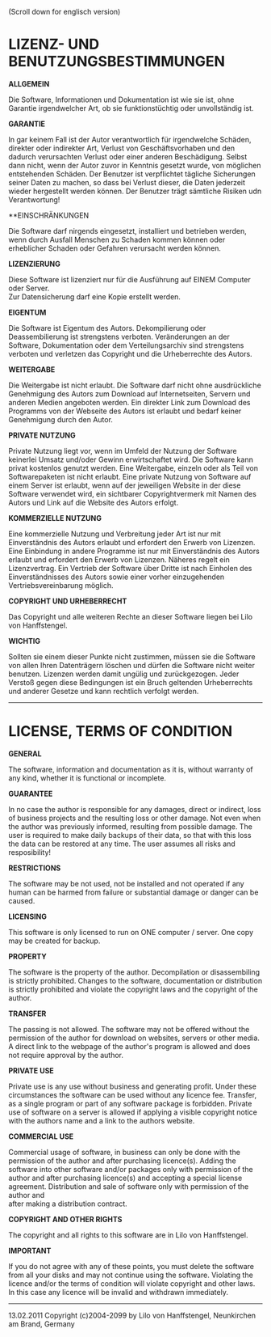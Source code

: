 (Scroll down for englisch version)

LIZENZ- UND BENUTZUNGSBESTIMMUNGEN
====================================

**ALLGEMEIN** 

Die Software, Informationen und Dokumentation ist wie sie ist, ohne Garantie 
irgendwelcher Art, ob sie funktionstüchtig oder unvollständig ist.

**GARANTIE** 

In gar keinem Fall ist der Autor verantwortlich für irgendwelche Schäden, 
direkter oder indirekter Art, Verlust von Geschäftsvorhaben und den dadurch 
verursachten Verlust oder einer anderen Beschädigung. 
Selbst dann nicht, wenn der Autor zuvor in Kenntnis gesetzt wurde, von 
möglichen entstehenden Schäden. 
Der Benutzer ist verpflichtet tägliche Sicherungen seiner Daten zu machen, so 
dass bei Verlust dieser, die Daten jederzeit wieder hergestellt werden können.
Der Benutzer trägt sämtliche Risiken udn Verantwortung!

**EINSCHRÄNKUNGEN

Die Software darf nirgends eingesetzt, installiert und betrieben werden, wenn 
durch Ausfall Menschen zu Schaden kommen können oder erheblicher Schaden oder 
Gefahren verursacht werden können.

**LIZENZIERUNG** 

Diese Software ist lizenziert nur für die Ausführung auf EINEM Computer oder 
Server.  
Zur Datensicherung darf eine Kopie erstellt werden.

**EIGENTUM** 

Die Software ist Eigentum des Autors. Dekompilierung oder Deassembilierung ist 
strengstens verboten. 
Veränderungen an der Software, Dokumentation oder dem Verteilungsarchiv sind 
strengstens verboten und verletzen das Copyright und die Urheberrechte des 
Autors.

**WEITERGABE** 

Die Weitergabe ist nicht erlaubt. 
Die Software darf nicht ohne ausdrückliche Genehmigung des Autors zum Download 
auf Internetseiten, Servern und anderen Medien angeboten werden. 
Ein direkter Link zum Download des Programms von der Webseite des Autors ist 
erlaubt und bedarf keiner Genehmigung durch den Autor.

**PRIVATE NUTZUNG** 

Private Nutzung liegt vor, wenn im Umfeld der Nutzung der Software keinerlei 
Umsatz und/oder Gewinn erwirtschaftet wird.
Die Software kann privat kostenlos genutzt werden. 
Eine Weitergabe, einzeln oder als Teil von Softwarepaketen ist nicht erlaubt.
Eine private Nutzung von Software auf einem Server ist erlaubt, wenn auf der 
jeweiligen Website in der diese Software verwendet wird, ein sichtbarer 
Copyrightvermerk mit Namen des Autors und Link auf die Website des Autors 
erfolgt.

**KOMMERZIELLE NUTZUNG** 

Eine kommerzielle Nutzung und Verbreitung jeder Art ist nur mit Einverständnis 
des Autors erlaubt und erfordert den Erwerb von Lizenzen. 
Eine Einbindung in andere Programme ist nur mit Einverständnis des Autors 
erlaubt und erfordert den Erwerb von Lizenzen.
Näheres regelt ein Lizenzvertrag.
Ein Vertrieb der Software über Dritte ist nach Einholen des Einverständnisses 
des Autors sowie einer vorher einzugehenden Vertriebsvereinbarung möglich. 

**COPYRIGHT UND URHEBERRECHT** 

Das Copyright und alle weiteren Rechte an dieser Software liegen 
bei Lilo von Hanffstengel.

**WICHTIG** 

Sollten sie einem dieser Punkte nicht zustimmen, müssen sie die Software von 
allen Ihren Datenträgern löschen und dürfen die Software nicht weiter 
benutzen. Lizenzen werden damit ungülig und zurückgezogen.
Jeder Verstoß gegen diese Bedingungen ist ein Bruch geltenden Urheberrechts 
und anderer Gesetze und kann rechtlich verfolgt werden.


---------------------------------------


LICENSE, TERMS OF CONDITION
============================

**GENERAL**  

The software, information and documentation as it is, without warranty of any 
kind, whether it is functional or incomplete. 

**GUARANTEE**  

In no case the author is responsible for any damages, direct or indirect, 
loss of business projects and the resulting loss or other damage. 
Not even when the author was previously informed, resulting from possible 
damage. 
The user is required to make daily backups of their data, so that with this 
loss the data can be restored at any time. 
The user assumes all risks and resposibility! 

**RESTRICTIONS**  

The software may be not used, not be installed and not operated if any human 
can be harmed from failure or substantial damage or danger can be caused. 

**LICENSING**  

This software is only licensed to run on ONE computer / server. 
One copy may be created for backup. 

**PROPERTY**  

The software is the property of the author. Decompilation or disassembiling is 
strictly prohibited. 
Changes to the software, documentation or distribution is strictly prohibited 
and violate the copyright laws and the copyright of the author. 

**TRANSFER** 

The passing is not allowed. 
The software may not be offered without the permission of the author for 
download on websites, servers or other media. 
A direct link to the webpage of the author's program is allowed and does not 
require approval by the author. 

**PRIVATE USE** 

Private use is any use without business and generating profit.
Under these circumstances the software can be used without any licence fee. 
Transfer, as a single program or part of any software package is forbidden.
Private use of software on a server is allowed if applying a visible copyright 
notice with the authors name and a link to the authors website.

**COMMERCIAL USE** 

Commercial usage of software, in business can only be done with the permission 
of the author and after purchasing licence(s).
Adding the software into other software and/or packages only with permission 
of the author and after purchasing licence(s) and accepting a special license 
agreement.
Distribution and sale of software only with permission of the author and  
after making a distribution contract.

**COPYRIGHT AND OTHER RIGHTS** 

The copyright and all rights to this software are in Lilo von Hanffstengel. 

**IMPORTANT**

If you do not agree with any of these points, you must delete the software 
from all your disks and may not continue using the software.
Violating the licence and/or the terms of condition will violate copyright and 
other laws. In this case any licence will be invalid and withdrawn 
immediately.


-----------------------------------
13.02.2011
Copyright (c)2004-2099 by Lilo von Hanffstengel, Neunkirchen am Brand, Germany